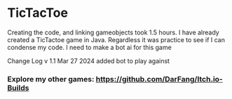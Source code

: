 # TicTacToe
Creating the code, and linking gameobjects took 1.5 hours. I have already created a TicTactoe game in Java. Regardless it was practice to see if I can condense my code. I need to make a bot ai for this game

Change Log
v 1.1 Mar 27 2024 added bot to play against
### Explore my other games: https://github.com/DarFang/Itch.io-Builds